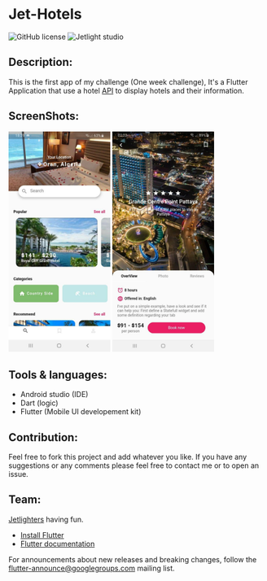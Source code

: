 # Jet-Hotels

![GitHub license](https://img.shields.io/github/license/Mohammed-Benotmane/Tower-Defense-Game.svg)
![Jetlight studio](https://img.shields.io/badge/Made%20by-Jetlight%20studio-blue.svg?color=082544)

## Description:

This is the first app of my challenge (One week challenge), It's a Flutter Application that use a hotel [API](https://tripadvisor1.p.rapidapi.com/hotels/list?location_id=293919&adults=1&checkin=2020-10-15&rooms=1&nights=2) to display hotels and their information.

## ScreenShots:

<img src="screenshots/home.jpg" width="200" /> <img src="screenshots/detail.jpg" width="200" />

## Tools & languages:
* Android studio (IDE)
* Dart (logic)
* Flutter (Mobile UI developement kit)

## Contribution:
Feel free to fork this project and add whatever you like. If you have any suggestions or any comments please feel free to contact me or to open an issue.

## Team:
[Jetlighters](https://github.com/JetLightStudio) having fun.

* [Install Flutter](https://flutter.dev/get-started/)
* [Flutter documentation](https://flutter.dev/docs)

For announcements about new releases and breaking changes, follow the
[flutter-announce@googlegroups.com](https://groups.google.com/forum/#!forum/flutter-announce)
mailing list.


